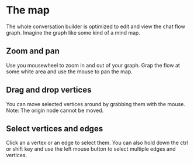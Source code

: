 # The map
The whole conversation builder is optimized to edit and view the chat flow graph. Imagine the graph like some kind of a mind map.

## Zoom and pan
Use you mousewheel to zoom in and out of your graph. Grap the flow at some white area and use the mouse to pan the map.

## Drag and drop vertices
You can move selected vertices around by grabbing them with the mouse. Note: The origin node cannot be moved.

## Select vertices and edges
Click an a vertex or an edge to select them. You can also hold down the ctrl or shift key and use the left mouse button to select multiple edges and vertices.

